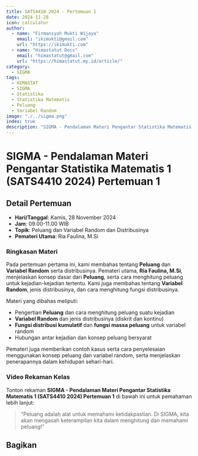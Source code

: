 ```yaml
--- 
title: SATS4410 2024 - Pertemuan 1
date: 2024-11-28
icon: calculator
author:
  - name: "Firmansyah Mukti Wijaya"
    email: "ikimukti@gmail.com"
    url: "https://ikimukti.com"
  - name: "Himastatut Docs"
    email: "himastatut@gmail.com"
    url: "https://himastatut.my.id/article/"
category:
  - SIGMA
tags:
  - HIMASTAT
  - SIGMA
  - Statistika
  - Statistika Matematis
  - Peluang
  - Variabel Random
image: "./../sigma.png"
index: true
description: "SIGMA - Pendalaman Materi Pengantar Statistika Matematis 1 (SATS4410 2024) adalah program untuk memperdalam pemahaman mahasiswa dalam mata kuliah Pengantar Statistika Matematis 1, khususnya pada topik Peluang dan Variabel Random serta Distribusinya."
--- 
```


# SIGMA - Pendalaman Materi Pengantar Statistika Matematis 1 (SATS4410 2024) Pertemuan 1

## Detail Pertemuan

- **Hari/Tanggal**: Kamis, 28 November 2024
- **Jam**: 09.00-11.00 WIB
- **Topik**: Peluang dan Variabel Random dan Distribusinya
- **Pemateri Utama**: Ria Faulina, M.Si

### Ringkasan Materi
Pada pertemuan pertama ini, kami membahas tentang **Peluang** dan **Variabel Random** serta distribusinya. Pemateri utama, **Ria Faulina, M.Si**, menjelaskan konsep dasar dari **Peluang**, serta cara menghitung peluang untuk kejadian-kejadian tertentu. Kami juga membahas tentang **Variabel Random**, jenis distribusinya, dan cara menghitung fungsi distribusinya.

Materi yang dibahas meliputi:
- Pengertian **Peluang** dan cara menghitung peluang suatu kejadian
- **Variabel Random** dan jenis distribusinya (diskrit dan kontinu)
- **Fungsi distribusi kumulatif** dan **fungsi massa peluang** untuk variabel random
- Hubungan antar kejadian dan konsep peluang bersyarat

Pemateri juga memberikan contoh kasus serta cara penyelesaian menggunakan konsep peluang dan variabel random, serta menjelaskan penerapannya dalam kehidupan sehari-hari.

### Video Rekaman Kelas
Tonton rekaman **SIGMA - Pendalaman Materi Pengantar Statistika Matematis 1 (SATS4410 2024) Pertemuan 1** di bawah ini untuk pemahaman lebih lanjut:

<VidStack
  src="https://www.youtube.com/watch?v=qETEHRtYseI"
  title="SIGMA - Pendalaman Materi Pengantar Statistika Matematis 1 (SATS4410 2024) Pertemuan 1"
/>

> "Peluang adalah alat untuk memahami ketidakpastian. Di SIGMA, kita akan mengasah keterampilan kita dalam menghitung dan memahami peluang!"


## Bagikan
<Share colorful />
<GitContributors />
<GitChangelog />